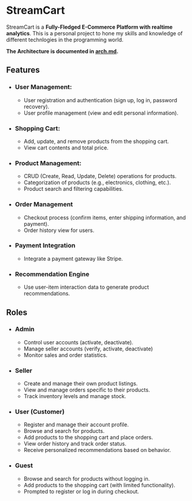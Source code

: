 # StreamCart

StreamCart is a **Fully-Fledged E-Commerce Platform with realtime analytics**. 
This is a personal project to hone my skills and knowledge of different technlogies
in the programming world.

**The Architecture is documented in [<u>arch.md</u>](./docs/arch.md).**
## Features 

- ### User Management:
    - User registration and authentication (sign up, log in, password recovery).
    - User profile management (view and edit personal information).
- ### Shopping Cart:
    - Add, update, and remove products from the shopping cart.
    - View cart contents and total price.
- ### Product Management:
    - CRUD (Create, Read, Update, Delete) operations for products.
    - Categorization of products (e.g., electronics, clothing, etc.).
    - Product search and filtering capabilities.
- ### Order Management
    - Checkout process (confirm items, enter shipping information, and payment).
    - Order history view for users.
- ### Payment Integration
    - Integrate a payment gateway like Stripe.
- ### Recommendation Engine
    - Use user-item interaction data to generate product recommendations.

## Roles
- ### Admin
    - Control user accounts (activate, deactivate).
    - Manage seller accounts (verify, activate, deactivate)
    - Monitor sales and order statistics.
- ### Seller
    - Create and manage their own product listings.
    - View and manage orders specific to their products.
    - Track inventory levels and manage stock.
- ### User (Customer)
    - Register and manage their account profile.
    - Browse and search for products.
    - Add products to the shopping cart and place orders.
    - View order history and track order status.
    - Receive personalized recommendations based on behavior.
- ### Guest
    - Browse and search for products without logging in.
    - Add products to the shopping cart (with limited functionality).
    - Prompted to register or log in during checkout.